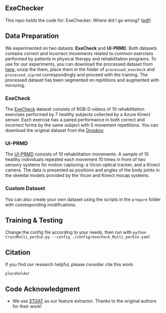 ## ExeChecker
This repo holds the code for: ExeChecker: Where did I go wrong? ([pdf]())

## Data Preparation 
We experimented on two datasts: **ExeCheck** and **UI-PRMD**. Both datasets contains correct and incorrect movements related to common exercises performed by patients in physical therapy and rehabilitation programs. 
To use for our experiments, you can download the processed dataset from [here](https://www.dropbox.com/scl/fo/4x67pmfzhtg6zr8uliui8/ANDjQ1herFfXyroSe3ReGRg?rlkey=g8jtkwxqc7w44gve1tn2p6aai&st=jugecrry&dl=0), unzip the them, place them in the folder of `processed_execheck` and `processed_uiprmd` correspondingly and proceed with the training.
The processed dataset has been segmented on repititions and augmented with mirroring.
### ExeCheck
The [ExeCheck](https://www.cs.bu.edu/faculty/betke/ExeChecker/) dataset consists of RGB-D videos of 10 rehabilitation exercises performed by 7 healthy subjects collected by a Azure Kinect sensor. Each exercise has a paired performance in both correct and incorrect forms by the same subject with 5 movement repetitions. You can download the original dataset from the [Dropbox](https://www.dropbox.com/scl/fo/lnqjvz4iiodew7aw5ur7m/AG8WUBHomA2EdgNmTmits2g?rlkey=l9pmf59h9eegsnvacrjw4tn7h&st=77lmqg7w&dl=0)
### UI-PRMD
The [UI-PRMD](https://webpages.uidaho.edu/ui-prmd/) consists of 10 rehabilitation movements. A sample of 10 healthy individuals repeated each movement 10 times in front of two sensory systems for motion capturing: a Vicon optical tracker, and a Kinect camera. The data is presented as positions and angles of the body joints in the skeletal models provided by the Vicon and Kinect mocap systems. 
### Custom Dataset
You can also create your own dataset using the scripts in the `prepare` folder with cooresponding modifications.


## Training & Testing
Change the config file according to your needs, then run with 
`python trainMulti_perExe.py --config ./config/execheck_Multi_perExe.yaml`


## Citation
If you find our research helpful, please consider cite this work:
```
placeholder
```

## Code Acknowledgment
 - We use [STGAT](https://github.com/hulianyuyy/STGAT) as our feature extractor. Thanks to the original authors for their work!
